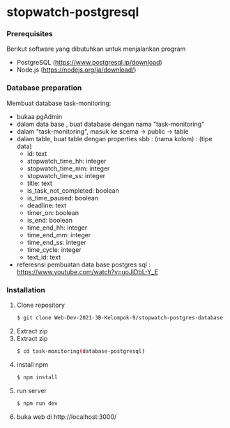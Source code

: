 # stopwatch-postgresql

### Prerequisites

Berikut software yang dibutuhkan untuk menjalankan program
- PostgreSQL (https://www.postgresql.jp/download)
- Node.js  (https://nodejs.org/ja/download/)

### Database preparation

Membuat database task-monitoring:
- bukaa pgAdmin
- dalam data base , buat database dengan nama "task-monitoring"
- dalam "task-monitoring", masuk ke scema -> public -> table
- dalam table, buat table dengan properties sbb : 
    (nama kolom) : (tipe data)
    - id: text
    - stopwatch_time_hh: integer
    - stopwatch_time_mm: integer
    - stopwatch_time_ss: integer
    - title: text
    - is_task_not_completed: boolean
    - is_time_paused: boolean
    - deadline: text
    - timer_on: boolean
    - is_end: boolean
    - time_end_hh: integer
    - time_end_mm: integer
    - time_end_ss: integer
    - time_cycle: integer
    - text_id: text
- referesnsi pembuatan data base postgres sql : https://www.youtube.com/watch?v=uoJjDbL-Y_E

### Installation

1. Clone repository
   ```sh
   $ git clone Web-Dev-2021-3B-Kelompok-9/stopwatch-postgres-database
   ```
2. Extract zip
3. Extract zip
   ```sh
   $ cd task-monitoring(database-postgresql)
   ```
5. install npm  
   ```sh
   $ npm install
   ```
6. run server
   ```sh
   $ npm run dev
   ```
7. buka web di 
   http://localhost:3000/

